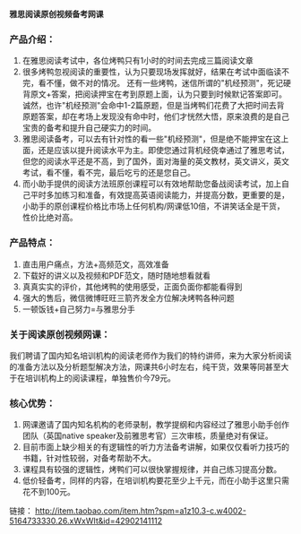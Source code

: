 **雅思阅读原创视频备考网课**

### 产品介绍：

1. 在雅思阅读考试中，各位烤鸭只有1小时的时间去完成三篇阅读文章
2. 很多烤鸭忽视阅读的重要性，认为只要现场发挥就好，结果在考试中面临读不完，看不懂，做不对的情况。
还有一些烤鸭，迷信所谓的"机经预测"，死记硬背原文+答案，把阅读押宝在考到原题上面，认为只要到时候默记答案即可。诚然，也许"机经预测"会命中1-2篇原题，但是当烤鸭们花费了大把时间去背原题答案，却在考场上发现没有命中时，他们才恍然大悟，原来浪费的是自己宝贵的备考和提升自己硬实力的时间。
3. 雅思阅读备考，可以去有针对性的看一些"机经预测"，但是绝不能押宝在这上面，还是应该以提升阅读水平为主。即使您通过背机经侥幸通过了雅思考试，但您的阅读水平还是不高，到了国外，面对海量的英文教材，英文讲义，英文考试，看不懂，看不完，最后吃亏的还是您自己。
4. 而小助手提供的阅读方法班原创课程可以有效地帮助您备战阅读考试，加上自己平时多加练习和准备，有效提高英语阅读能力，并提高分数，更重要的是，小助手的原创课程价格比市场上任何机构/网课低10倍，不讲笑话全是干货，性价比绝对高。

### 产品特点：

1. 直击用户痛点，方法+高频范文，高效准备
2. 下载好的讲义以及视频和PDF范文，随时随地想看就看
3. 真真实实的评价，其他烤鸭的使用感受，正面负面你都能看得到
4. 强大的售后，微信微博旺旺三箭齐发全方位解决烤鸭各种问题
5. 一顿饭钱+自己努力=与雅思分手

### 关于阅读原创视频网课：

我们聘请了国内知名培训机构的阅读老师作为我们的特约讲师，来为大家分析阅读的准备方法以及分析题型解决方法，网课共6小时左右，纯干货，效果等同甚至大于在培训机构上的阅读课程，单独售价今79元。

### 核心优势：

1. 网课邀请了国内知名机构的老师录制，教学提纲和内容经过了雅思小助手创作团队（英国native speaker及前雅思考官）三次审核，质量绝对有保证。
2. 目前市面上缺少相关的有逻辑性的听力方法备考讲解，如果仅仅看听力技巧的书籍，针对性较弱，对备考帮助不大。
3. 课程具有较强的逻辑性，烤鸭们可以很快掌握规律，并自己练习提高分数。
4. 低价轻备考，同样的内容，在培训机构要花至少上千元，而在小助手这里只需花不到100元。

链接：
<a href="http://item.taobao.com/item.htm?spm=a1z10.3-c.w4002-5164733330.26.xWxWIt&id=42902141112" target="_blank">
  http://item.taobao.com/item.htm?spm=a1z10.3-c.w4002-5164733330.26.xWxWIt&id=42902141112
</a>


